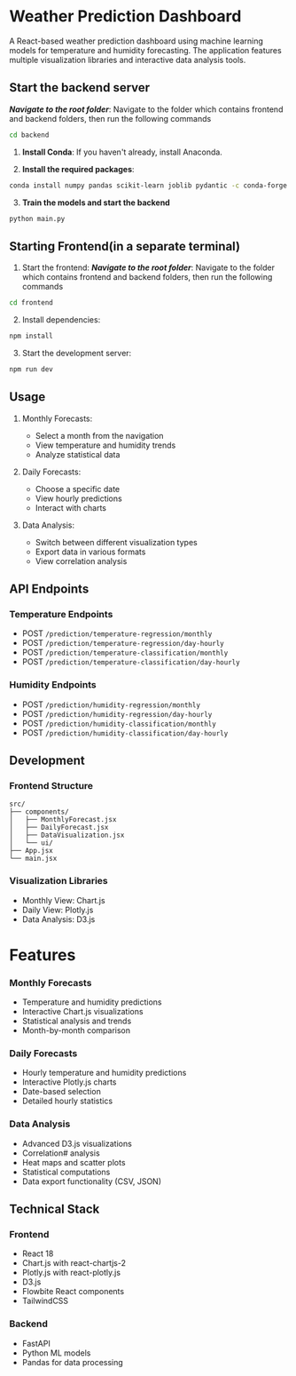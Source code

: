 # Weather Prediction Dashboard

A React-based weather prediction dashboard using machine learning models for temperature and humidity forecasting. The application features multiple visualization libraries and interactive data analysis tools.


## Start the backend server
***Navigate to the root folder***: Navigate to the folder which contains frontend and backend folders, then run the following commands

```bash
cd backend
```

1. **Install Conda**: If you haven't already, install Anaconda.

2. **Install the required packages**:

```bash
conda install numpy pandas scikit-learn joblib pydantic -c conda-forge
```

3. **Train the models and start the backend**

```bash
python main.py
```

## Starting Frontend(in a separate terminal)
1. Start the frontend:
***Navigate to the root folder***: Navigate to the folder which contains frontend and backend folders, then run the following commands

```bash
cd frontend
```

2. Install dependencies:
```bash
npm install
```

3. Start the development server:
```bash
npm run dev
```

## Usage

1. Monthly Forecasts:
   - Select a month from the navigation
   - View temperature and humidity trends
   - Analyze statistical data

2. Daily Forecasts:
   - Choose a specific date
   - View hourly predictions
   - Interact with charts

3. Data Analysis:
   - Switch between different visualization types
   - Export data in various formats
   - View correlation analysis

## API Endpoints

### Temperature Endpoints
- POST `/prediction/temperature-regression/monthly`
- POST `/prediction/temperature-regression/day-hourly`
- POST `/prediction/temperature-classification/monthly`
- POST `/prediction/temperature-classification/day-hourly`

### Humidity Endpoints
- POST `/prediction/humidity-regression/monthly`
- POST `/prediction/humidity-regression/day-hourly`
- POST `/prediction/humidity-classification/monthly`
- POST `/prediction/humidity-classification/day-hourly`

## Development

### Frontend Structure
```
src/
├── components/
│   ├── MonthlyForecast.jsx
│   ├── DailyForecast.jsx
│   ├── DataVisualization.jsx
│   └── ui/
├── App.jsx
└── main.jsx
```

### Visualization Libraries
- Monthly View: Chart.js
- Daily View: Plotly.js
- Data Analysis: D3.js

# Features

### Monthly Forecasts
- Temperature and humidity predictions
- Interactive Chart.js visualizations
- Statistical analysis and trends
- Month-by-month comparison

### Daily Forecasts
- Hourly temperature and humidity predictions
- Interactive Plotly.js charts
- Date-based selection
- Detailed hourly statistics

### Data Analysis
- Advanced D3.js visualizations
- Correlation# analysis
- Heat maps and scatter plots
- Statistical computations
- Data export functionality (CSV, JSON)

## Technical Stack

### Frontend
- React 18
- Chart.js with react-chartjs-2
- Plotly.js with react-plotly.js
- D3.js
- Flowbite React components
- TailwindCSS

### Backend
- FastAPI
- Python ML models
- Pandas for data processing